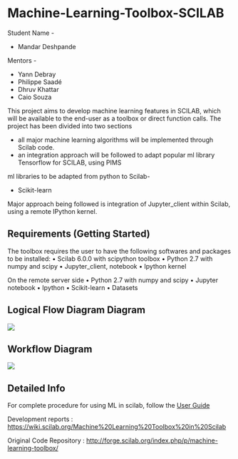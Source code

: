 # Machine-Learning-Toolbox-SCILAB

Student Name -

   * Mandar Deshpande 

Mentors -

   * Yann Debray
   * Philippe Saadé
   * Dhruv Khattar
   * Caio Souza 
    
This project aims to develop machine learning features in SCILAB, which will be available to the end-user as a toolbox or direct function calls. The project has been divided into two sections

 * all major machine learning algorithms will be implemented through Scilab code.
 * an integration approach will be followed to adapt popular ml library Tensorflow for SCILAB, using PIMS

ml libraries to be adapted from python to Scilab-

 * Scikit-learn
 
Major approach being followed is integration of Jupyter_client within Scilab, using a remote IPython kernel.
 
## Requirements (Getting Started)

The toolbox requires the user to have the following softwares and packages to be installed:
•	Scilab 6.0.0 with scipython toolbox
•	Python 2.7 with numpy and scipy
•	Jupyter_client, notebook
•	Ipython kernel

On the remote server side
•	Python 2.7 with numpy and scipy
•	Jupyter notebook
•	Ipython
•	Scikit-learn 
•	Datasets

## Logical Flow Diagram Diagram
![]({{site.baseurl}}/Final%20Submission/jupyter_ml_final3.png)

## Workflow Diagram
![]({{site.baseurl}}/Final%20Submission/Workflow.jpg)

 
## Detailed Info

For complete procedure for using ML in scilab, follow the [User Guide](https://github.com/mandroid6/machine-learning-Toolbox-SCILAB/blob/master/Final%20Submission/User_guide_v3.pdf)

Development reports : https://wiki.scilab.org/Machine%20Learning%20Toolbox%20in%20Scilab

Original Code Repository : http://forge.scilab.org/index.php/p/machine-learning-toolbox/
